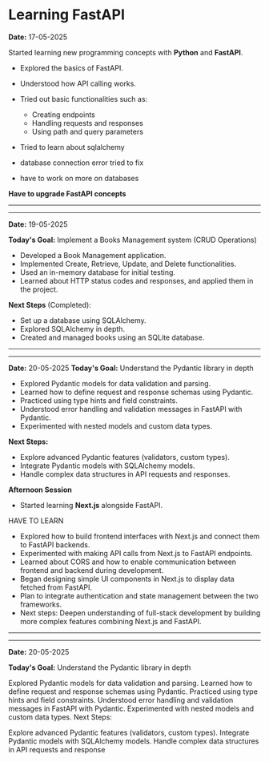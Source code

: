 # Learning FastAPI

**Date:** 17-05-2025

Started learning new programming concepts with **Python** and **FastAPI**.

- Explored the basics of FastAPI.
- Understood how API calling works.
- Tried out basic functionalities such as:
    - Creating endpoints
    - Handling requests and responses
    - Using path and query parameters

- Tried to learn about sqlalchemy 
- database connection error tried to fix
- have to work on more on databases 

**Have to upgrade FastAPI concepts**

---------------------------------------------------------------------------------------------------
---------------------------------------------------------------------------------------------------

**Date:** 19-05-2025

**Today's Goal:** Implement a Books Management system (CRUD Operations)

- Developed a Book Management application.
- Implemented Create, Retrieve, Update, and Delete functionalities.
- Used an in-memory database for initial testing.
- Learned about HTTP status codes and responses, and applied them in the project.

**Next Steps** (Completed):

- Set up a database using SQLAlchemy.
- Explored SQLAlchemy in  depth.
- Created and managed books using an SQLite database.

---------------------------------------------------------------------------------------------------
---------------------------------------------------------------------------------------------------

**Date:** 20-05-2025
**Today's Goal:** Understand the Pydantic library in depth

- Explored Pydantic models for data validation and parsing.
- Learned how to define request and response schemas using Pydantic.
- Practiced using type hints and field constraints.
- Understood error handling and validation messages in FastAPI with Pydantic.
- Experimented with nested models and custom data types.

**Next Steps:**
- Explore advanced Pydantic features (validators, custom types).
- Integrate Pydantic models with SQLAlchemy models.
- Handle complex data structures in API requests and responses.

**Afternoon Session**

- Started learning **Next.js** alongside FastAPI.

HAVE TO LEARN 


- Explored how to build frontend interfaces with Next.js and connect them to FastAPI backends.
- Experimented with making API calls from Next.js to FastAPI endpoints.
- Learned about CORS and how to enable communication between frontend and backend during development.
- Began designing simple UI components in Next.js to display data fetched from FastAPI.
- Plan to integrate authentication and state management between the two frameworks.
- Next steps: Deepen understanding of full-stack development by building more complex features combining Next.js and FastAPI.

---------------------------------------------------------------------------------------------------
---------------------------------------------------------------------------------------------------



**Date:**  20-05-2025

**Today's Goal:** Understand the Pydantic library in depth

Explored Pydantic models for data validation and parsing.
Learned how to define request and response schemas using Pydantic.
Practiced using type hints and field constraints.
Understood error handling and validation messages in FastAPI with Pydantic.
Experimented with nested models and custom data types.
Next Steps:

Explore advanced Pydantic features (validators, custom types).
Integrate Pydantic models with SQLAlchemy models.
Handle complex data structures in API requests and response

